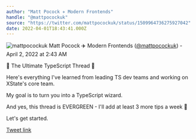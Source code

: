 ```yaml
---
author: "Matt Pocock ✈️ Modern Frontends"
handle: "@mattpocockuk"
source: "https://twitter.com/mattpocockuk/status/1509964736275927042"
date: 2022-04-01T18:43:41.000Z
---
```

![mattpocockuk](https://pbs.twimg.com/profile_images/1567910259431202817/AvtGMFZW_normal.png)
Matt Pocock ✈️ Modern Frontends ([@mattpocockuk](https://twitter.com/mattpocockuk)) - April 2, 2022 at 2:43 AM

🧵 The Ultimate TypeScript Thread 🧵

Here's everything I've learned from leading TS dev teams and working on XState's core team.

My goal is to turn you into a TypeScript wizard.

And yes, this thread is EVERGREEN - I'll add at least 3 more tips a week 🚀

Let's get started.

[Tweet link](https://twitter.com/mattpocockuk/status/1509964736275927042)